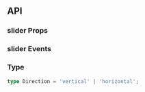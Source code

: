 ## API

### slider Props

<field-table :data="sliderProps"/>

### slider Events

<field-table :data="sliderEvents" type="emits" />

### Type

```typescript
type Direction = 'vertical' | 'horizontal';
```

<script setup>
import { ref } from 'vue';

const sliderProps = ref([
  {
    name: 'model-value (v-model)',
    desc: '绑定值',
    type: 'number | [number, number]',
    value: '-',
  },
  {
    name: 'default-value',
    desc: '默认值（非受控状态）',
    type: 'number | [number, number]',
    value: '0',
  },
  {
    name: 'step',
    desc: '滑动的步长',
    type: 'number',
    value: '1',
  },
  {
    name: 'min',
    desc: '滑动范围的最小值',
    type: 'number',
    value: '0',
  },
  {
    name: 'marks',
    desc: '设置显示的标签',
    type: 'Record<number, string>',
    value: '-',
  },
  {
    name: 'max',
    desc: '滑动范围的最大值',
    type: 'number',
    value: '100',
  },
  {
    name: 'direction',
    desc: '滑动输入条的方向',
    type: 'Direction',
    value: "'horizontal'",
  },
  {
    name: 'disabled',
    desc: '是否禁用',
    type: 'boolean',
    value: '`false`',
  },
  {
    name: 'show-ticks',
    desc: '是否显示刻度线',
    type: 'boolean',
    value: '`false`',
  },
  {
    name: 'show-input',
    desc: '是否显示输入框',
    type: 'boolean',
    value: '`false`',
  },
  {
    name: 'range',
    desc: '是否开启范围选择',
    type: 'boolean',
    value: '`false`',
  },
  {
    name: 'show-tooltip',
    desc: '是否显示tooltip',
    type: 'boolean',
    value: 'true',
  },
]);

const sliderEvents = ref([
  {
    name: 'change',
    desc: '值改变时触发',
    type: '(value: number | [number, number]) => void',
    value: '-',
  },
]);
</script>
